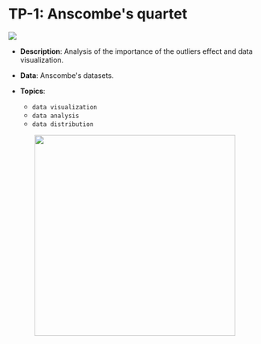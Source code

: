 # TP-1: Anscombe's quartet
[![](https://img.shields.io/badge/Source%20Code-TP%201-f55?style=for-the-badge&logo=jupyter&logoColor=white)](https://github.com/Alejandro-ZZ/Machine-Learning-UNS/blob/master/TP-1/1_Anscombe_quartet.ipynb)

* **Description**: Analysis of the importance of the outliers effect and data visualization.

* **Data**: Anscombe's datasets.

* **Topics**:
  - `data visualization`
  - `data analysis`
  - `data distribution`

<p align="center">
<img src="https://github.com/Alejandro-ZZ/Machine-Learning-UNS/assets/71833624/3745f27a-ac22-467a-8f61-1fda435cb34f" height="400">
</p>
